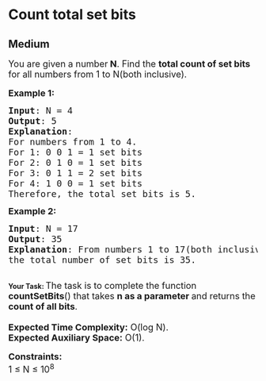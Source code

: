 # Count total set bits
## Medium 
<div class="problem-statement" style="user-select: auto;">
                <p style="user-select: auto;"></p><p style="user-select: auto;"><span style="font-size: 18px; user-select: auto;">You are given a number<strong style="user-select: auto;"> N</strong>. Find the <strong style="user-select: auto;">total count of set bits </strong>for all numbers from 1 to N(both inclusive).</span><br style="user-select: auto;">
<br style="user-select: auto;">
<span style="font-size: 18px; user-select: auto;"><strong style="user-select: auto;">Example 1:</strong></span></p>

<pre style="user-select: auto;"><span style="font-size: 18px; user-select: auto;"><strong style="user-select: auto;">Input</strong>: N = 4
<strong style="user-select: auto;">Output</strong>: 5
<strong style="user-select: auto;">Explanation</strong>:
For numbers from 1 to 4.
For 1: 0 0 1 = 1 set bits
For 2: 0 1 0 = 1 set bits
For 3: 0 1 1 = 2 set bits
For 4: 1 0 0 = 1 set bits
Therefore, the total set bits is 5.</span>
</pre>

<p style="user-select: auto;"><strong style="user-select: auto;"><span style="font-size: 18px; user-select: auto;">Example 2:</span></strong></p>

<pre style="user-select: auto;"><span style="font-size: 18px; user-select: auto;"><strong style="user-select: auto;">Input</strong>: N = 17
<strong style="user-select: auto;">Output</strong>: 35
<strong style="user-select: auto;">Explanation</strong>: From numbers 1 to 17(both inclusive), 
the total number of set bits is 35.</span></pre>

<p style="user-select: auto;"><br style="user-select: auto;">
<strong style="user-select: auto;">Your Task:&nbsp;</strong><span style="font-size: 18px; user-select: auto;">The task is to complete the function <strong style="user-select: auto;">countSetBits</strong>() that takes <strong style="user-select: auto;">n as a parameter </strong>and returns the<strong style="user-select: auto;"> count of all bits</strong>.<br style="user-select: auto;">
<br style="user-select: auto;">
<strong style="user-select: auto;">Expected Time Complexity:</strong>&nbsp;O(log N).<br style="user-select: auto;">
<strong style="user-select: auto;">Expected Auxiliary Space:</strong>&nbsp;O(1).</span><br style="user-select: auto;">
<br style="user-select: auto;">
<span style="font-size: 18px; user-select: auto;"><strong style="user-select: auto;">Constraints:</strong></span><br style="user-select: auto;">
<span style="font-size: 18px; user-select: auto;">1 ≤ N ≤ 10<sup style="user-select: auto;">8</sup></span></p>
 <p style="user-select: auto;"></p>
            </div>